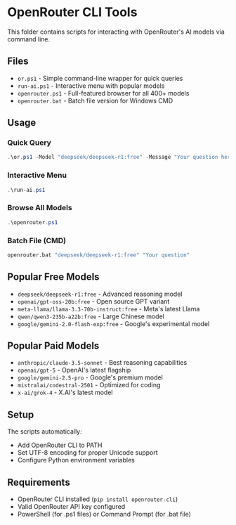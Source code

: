 # OpenRouter CLI Tools

This folder contains scripts for interacting with OpenRouter's AI models via command line.

## Files

- `or.ps1` - Simple command-line wrapper for quick queries
- `run-ai.ps1` - Interactive menu with popular models  
- `openrouter.ps1` - Full-featured browser for all 400+ models
- `openrouter.bat` - Batch file version for Windows CMD

## Usage

### Quick Query
```powershell
.\or.ps1 -Model "deepseek/deepseek-r1:free" -Message "Your question here"
```

### Interactive Menu
```powershell
.\run-ai.ps1
```

### Browse All Models
```powershell
.\openrouter.ps1
```

### Batch File (CMD)
```cmd
openrouter.bat "deepseek/deepseek-r1:free" "Your question"
```

## Popular Free Models

- `deepseek/deepseek-r1:free` - Advanced reasoning model
- `openai/gpt-oss-20b:free` - Open source GPT variant  
- `meta-llama/llama-3.3-70b-instruct:free` - Meta's latest Llama
- `qwen/qwen3-235b-a22b:free` - Large Chinese model
- `google/gemini-2.0-flash-exp:free` - Google's experimental model

## Popular Paid Models

- `anthropic/claude-3.5-sonnet` - Best reasoning capabilities
- `openai/gpt-5` - OpenAI's latest flagship
- `google/gemini-2.5-pro` - Google's premium model  
- `mistralai/codestral-2501` - Optimized for coding
- `x-ai/grok-4` - X.AI's latest model

## Setup

The scripts automatically:
- Add OpenRouter CLI to PATH
- Set UTF-8 encoding for proper Unicode support
- Configure Python environment variables

## Requirements

- OpenRouter CLI installed (`pip install openrouter-cli`)
- Valid OpenRouter API key configured
- PowerShell (for .ps1 files) or Command Prompt (for .bat file)